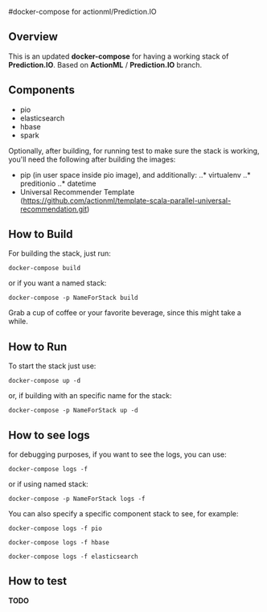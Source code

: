 #docker-compose for actionml/Prediction.IO

## Overview

This is an updated **docker-compose** for having a working stack of **Prediction.IO**.  Based on **ActionML** / **Prediction.IO** branch.


## Components
* pio
* elasticsearch
* hbase
* spark

Optionally, after building, for running test to make sure the stack is working, you'll need the following after building the images:

* pip (in user space inside pio image), and additionally:
..* virtualenv 
..* preditionio 
..* datetime 
* Universal Recommender Template (https://github.com/actionml/template-scala-parallel-universal-recommendation.git)


## How to Build

For building the stack, just run:

```docker-compose build```

or if you want a named stack:

```docker-compose -p NameForStack build```

Grab a cup of coffee or your favorite beverage, since this might take a while.

## How to Run
To start the stack just use:

```docker-compose up -d```

or, if building with an specific name for the stack:

```docker-compose -p NameForStack up -d```

## How to see logs
for debugging purposes, if you want to see the logs, you can use:

```docker-compose logs -f```

or if using named stack:

```docker-compose -p NameForStack logs -f```

You can also specify a specific component stack to see, for example:

```docker-compose logs -f pio```

```docker-compose logs -f hbase```

```docker-compose logs -f elasticsearch```


## How to test
**TODO**
